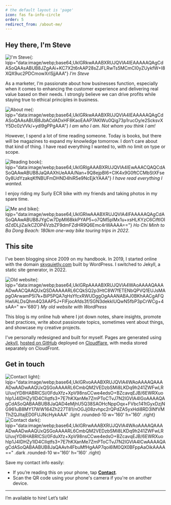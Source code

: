 ```yaml
---
# the default layout is 'page'
icon: fas fa-info-circle
order: 5
redirect_from: /about-me/
---
```

## Hey there, I'm Steve

![I'm Steve](/assets/img/site/I'm-Steve.webp){: lqip="data:image/webp;base64,UklGRkwAAABXRUJQVlA4IEAAAAAQAgCdASoQAAsABUB8JZgAAi+KC7X2t6rAAP28sZJFLRwTs5MCmCI0yZUykfW+I8XQX9uc2PDCmowXrlSjjAAA"}
_I'm Steve_

As a marketer, I'm passionate about how businesses function, especially when it comes to enhancing the customer experience and delivering real value based on their needs. I strongly believe we can drive profits while staying true to ethical principles in business.

![About me](/assets/img/site/about-me.webp){: lqip="data:image/webp;base64,UklGRkwAAABXRUJQVlA4IEAAAAAQAgCdASoQAAsABUB8JbACdADxHF8KaoEAAP7AKlWu0Qig73p1rucOy/e2ScksvXY5Dc0zVVk/+ydl9gPPgAAA"}
_I am who I am. Not whom you think I am!_

However, I spend a lot of time reading someone. Today is books, but there will be magazines to expand my knowledge tomorrow. I don’t care about that kind of thing. I have read everything I wanted to, with no limit on type or scope.

![Reading book](/assets/img/site/reading-book.webp){: lqip="data:image/webp;base64,UklGRlgAAABXRUJQVlA4IEwAAACQAQCdASoQAAwABUB8JaQAAXhUeAAA/Nan+9Q8ejpBl6+ClK4x9G0ftCCMbStXFse0y8UdYzakqKfNBUFmDHND4hiR5e9NcEjkYAAA"}
_I have read everything I wanted._

I enjoy riding my Surly ECR bike with my friends and taking photos in my spare time.

![Me and bike](/assets/img/site/me-and-bike.webp){: lqip="data:image/webp;base64,UklGRlwAAABXRUJQVlA4IFAAAAAQAgCdASoQAAwABUB8JYgCw7DpMI68kkPYAP5+o7QM5plMx1u+xsHLKYzC6CiftIOIdZdDLjiZa/kCZOP4VzbZF9dmFZdHR9Q6Emc4rWAAAA=="}
_Ho Chi Minh to Ba Dong Beach: 180km one-way bike touring trips in 2022._

## This site
I've been blogging since 2009 on my handbook. In 2019, I started online with the domain [skyquietly.com](https://skyquietly.com) built by WordPress. I switched to Jekyll, a static site generator, in 2022.

![Old website](/assets/img/site/old-website.webp){: lqip="data:image/webp;base64,UklGRpAAAABXRUJQVlA4WAoAAAAQAAAADwAACQAAQUxQSDAAAAARL6CQkSQ2p3HtC8W7fETENbQPVQ1EUJsMApgOArwamP5l7k+BiP5PQA7qHsYfcxRWUDggOgAAANABAJ0BKhAACgAFQHwliALDsQhm4Q3AAP5J+FlFjocAfds3f/SGN3dekkIUQwN5fbP3pCrWCg+4sAA=" w='680'}
_My old website with WordPress_

This blog is my online hub where I jot down notes, share insights, promote best practices, write about passionate topics, sometimes vent about things, and showcase my creative projects.

I've personally redesigned and built for myself. Pages are generated using [Jekyll](https://jekyllrb.com), [hosted on GitHub](https://github.com/lotusk08/lotusk08.github.io) deployed on [Cloudflare](https://cloudflare.com), with media stored separately on CloudFront.

## Get in touch
![Contact light](/assets/img/site/contact-light.webp){: lqip="data:image/webp;base64,UklGRvoAAABXRUJQVlA4WAoAAAAQAAAADwAADwAAQUxQSGoAAAARL6CmbQM2VEDzbSMi8LKDq9h241ZWFwLRU/uvjYD8HABRICSi/0FduXfz+XpV98nsCCwe4edsO+BZcavqEJB/6EWRXuohIp1J4IDHZy1ID4CIIqtfs3+7E7hKXanMe7ZmPToCTvJ7N2IGVlA4IGoAAAAQAgCdASoQABAABUB8JaQAD4eMjhU5Q38SAOHcNppOqx+FVbc141tGyxDzjNG961uB8MY17WW164Zh227T81/nOGJj08zvhpc2rQPdZA5yxHdi8RD3lNfVMThZQJltajED0FUJNcHykAAA" .light .rounded-10 w='160' h='160' .right}
![Contact dark](/assets/img/site/contact-dark.webp){: lqip="data:image/webp;base64,UklGRrwAAABXRUJQVlA4WAoAAAAQAAAADwAADwAAQUxQSGoAAAARL6CmbQM2VEDzbSMi8LKDq9h241ZWFwLRU/uvjYD8HABRICSi/0FduXfz+XpV98nsCCwe4edsO+BZcavqEJB/6EWRXuohIp1J4IDHZy1ID4CIIqtfs3+7E7hKXanMe7ZmPToCTvJ7N2IGVlA4ICwAAAAQAgCdASoQABAABUB8JaQAAvh4FbuMfHgAAP7qoi6IM0QX0BFppAaOikAAAA==" .dark .rounded-10 w='160' h='160' .right}

Save my contact info easily:
- If you’re reading this on your phone, tap [**Contact**](/assets/contact.vcf).
- Scan the QR code using your phone's camera if you're on another device.

---

I’m available to hire! Let’s talk!
